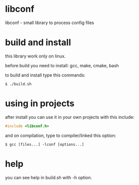 # libconf
libconf - small library to process config files

# build and install
this library work only on linux.

before build you need to install: gcc, make, cmake, bash

to build and install type this commands:
```shell
$ ./build.sh
```

# using in projects
after install you can use it in your own projects with this include:
```c
#include <libconf.h>
```

and on compilation, type to compiler/linked this option:
```shell
$ gcc [files...] -lconf [options...]
```

# help
you can see help in build.sh with -h option.
